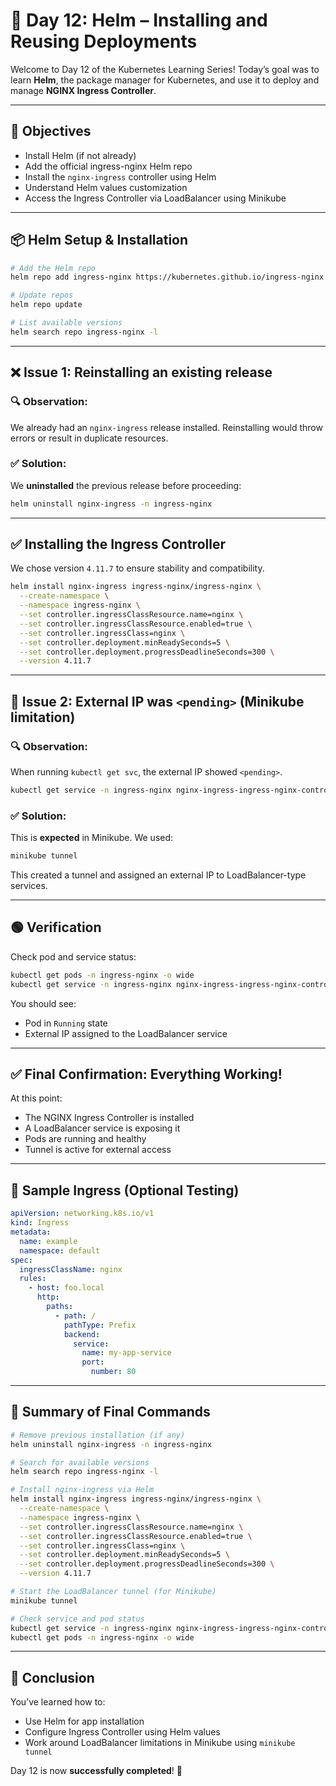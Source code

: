 # 🧽 Day 12: Helm – Installing and Reusing Deployments

Welcome to Day 12 of the Kubernetes Learning Series!
Today’s goal was to learn **Helm**, the package manager for Kubernetes, and use it to deploy and manage **NGINX Ingress Controller**.

---

## 🌟 Objectives

* Install Helm (if not already)
* Add the official ingress-nginx Helm repo
* Install the `nginx-ingress` controller using Helm
* Understand Helm values customization
* Access the Ingress Controller via LoadBalancer using Minikube

---

## 📦 Helm Setup & Installation

```bash
# Add the Helm repo
helm repo add ingress-nginx https://kubernetes.github.io/ingress-nginx

# Update repos
helm repo update

# List available versions
helm search repo ingress-nginx -l
```

---

## ❌ Issue 1: Reinstalling an existing release

### 🔍 Observation:

We already had an `nginx-ingress` release installed. Reinstalling would throw errors or result in duplicate resources.

### ✅ Solution:

We **uninstalled** the previous release before proceeding:

```bash
helm uninstall nginx-ingress -n ingress-nginx
```

---

## ✅ Installing the Ingress Controller

We chose version `4.11.7` to ensure stability and compatibility.

```bash
helm install nginx-ingress ingress-nginx/ingress-nginx \
  --create-namespace \
  --namespace ingress-nginx \
  --set controller.ingressClassResource.name=nginx \
  --set controller.ingressClassResource.enabled=true \
  --set controller.ingressClass=nginx \
  --set controller.deployment.minReadySeconds=5 \
  --set controller.deployment.progressDeadlineSeconds=300 \
  --version 4.11.7
```

---

## 📡 Issue 2: External IP was `<pending>` (Minikube limitation)

### 🔍 Observation:

When running `kubectl get svc`, the external IP showed `<pending>`.

```bash
kubectl get service -n ingress-nginx nginx-ingress-ingress-nginx-controller
```

### ✅ Solution:

This is **expected** in Minikube. We used:

```bash
minikube tunnel
```

This created a tunnel and assigned an external IP to LoadBalancer-type services.

---

## 🟢 Verification

Check pod and service status:

```bash
kubectl get pods -n ingress-nginx -o wide
kubectl get service -n ingress-nginx nginx-ingress-ingress-nginx-controller -o wide
```

You should see:

* Pod in `Running` state
* External IP assigned to the LoadBalancer service

---

## ✅ Final Confirmation: Everything Working!

At this point:

* The NGINX Ingress Controller is installed
* A LoadBalancer service is exposing it
* Pods are running and healthy
* Tunnel is active for external access

---

## 🧪 Sample Ingress (Optional Testing)

```yaml
apiVersion: networking.k8s.io/v1
kind: Ingress
metadata:
  name: example
  namespace: default
spec:
  ingressClassName: nginx
  rules:
    - host: foo.local
      http:
        paths:
          - path: /
            pathType: Prefix
            backend:
              service:
                name: my-app-service
                port:
                  number: 80
```

---

## 🧵 Summary of Final Commands

```bash
# Remove previous installation (if any)
helm uninstall nginx-ingress -n ingress-nginx

# Search for available versions
helm search repo ingress-nginx -l

# Install nginx-ingress via Helm
helm install nginx-ingress ingress-nginx/ingress-nginx \
  --create-namespace \
  --namespace ingress-nginx \
  --set controller.ingressClassResource.name=nginx \
  --set controller.ingressClassResource.enabled=true \
  --set controller.ingressClass=nginx \
  --set controller.deployment.minReadySeconds=5 \
  --set controller.deployment.progressDeadlineSeconds=300 \
  --version 4.11.7

# Start the LoadBalancer tunnel (for Minikube)
minikube tunnel

# Check service and pod status
kubectl get service -n ingress-nginx nginx-ingress-ingress-nginx-controller -o wide
kubectl get pods -n ingress-nginx -o wide
```

---

## 🏁 Conclusion

You’ve learned how to:

* Use Helm for app installation
* Configure Ingress Controller using Helm values
* Work around LoadBalancer limitations in Minikube using `minikube tunnel`

Day 12 is now **successfully completed**! 🚀
